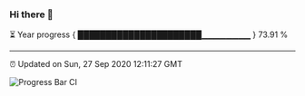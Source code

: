 ### Hi there 👋

⏳ Year progress { ██████████████████████▁▁▁▁▁▁▁▁ } 73.91 %

---

⏰ Updated on Sun, 27 Sep 2020 12:11:27 GMT

![Progress Bar CI](https://github.com/liununu/liununu/workflows/Progress%20Bar%20CI/badge.svg)
